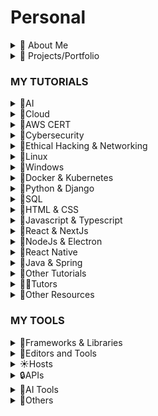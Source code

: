 # Personal

<details>
  <summary>🚀 About Me</summary>

- [ ] [https://ifeanyiomeata.com/](https://ifeanyiomeata.com/)

🔆Hi, I'm Ifeanyi, a dynamic and solutions-driven Cybersecurity Analyst and Enthusiast, and Cloud Engineer with a strong background in Software Engineering and Business Analysis. I’m passionate about securing cloud environments, protecting networks, applications and systems, and ensuring compliance with industry standards.

- [ ] 📌Cloud Software Engineering & Software Development
  - [ ] ⚡Designed scalable web applications using Python, Django, and REST APIs, ensuring high performance and security.
  - [ ] ⚡Built dynamic, user-centric interfaces with React, improving user experience across platforms.
  - [ ] ⚡Developed and maintained secure APIs with Django Rest Framework (DRF), Node.js, and Next.js.
- [ ] 📌Cybersecurity & SOC Experience
  - [ ] ⚡Conducted threat detection and incident response using Splunk and network monitoring tools.
  - [ ] ⚡Performed penetration testing with Nmap, Nessus, and Metasploit to assess system vulnerabilities.
  - [ ] ⚡Ensured compliance with NIST, MITRE ATT&CK, ISO 27001, and PCI-DSS frameworks.
  - [ ] ⚡Investigated digital evidence using forensic tools to identify security breaches.
  - [ ] ⚡Applied GRC principles to align security policies with organizational goals and maintain compliance.

</details>

<details>
  <summary>💼 Projects/Portfolio</summary>

- [ ] [SOFTWARE-PROJECTS](https://github.com/omeatai/SOFTWARE-PROJECTS)
- [ ] [AWS PROJECTS](https://github.com/omeatai/AWS-LABS-IFEANYI)
- [ ] [AZURE PROJECTS](https://github.com/omeatai/AZURE-LABS-IFEANYI)
- [ ] [SECURITY-LABS-IFEANYI](https://github.com/omeatai/SECURITY-LABS-IFEANYI)
- [ ] [LINUX-LABS-IFEANYI](https://github.com/omeatai/LINUX-LABS-IFEANYI)
- [ ] [PYTHON-DJANGO-FLASK-LABS-IFEANYI](https://github.com/omeatai/PYTHON-DJANGO-FLASK-LABS-IFEANYI/blob/main/README.md)
- [ ] [JS-REACT-NODE-LABS-IFEANYI](https://github.com/omeatai/JS-REACT-NODE-LABS-IFEANYI/blob/main/README.md)

</details>




### MY TUTORIALS

<details>
  <summary>📂AI</summary>

## AI

- [ ] [Next JS ChatGPT clone with Next.JS & OpenAI (NextJS 13 2023)](https://www.udemy.com/course/nextjs-chatgpt/)
- [ ] [Next JS & Open AI / GPT: Next-generation Next JS & AI apps](https://www.udemy.com/course/next-js-ai/)
- [ ] [Introduction to OpenAI API & ChatGPT API for Developers](https://www.udemy.com/course/introduction-to-openai-api-chatgpt-api-chatgpt-plugins/)
- [ ] [ChatGPT AI Voice Chatbot Build with React and FAST API Combo](https://www.udemy.com/course/chatgpt-ai-voice-chatbot-build-with-react-and-fast-api-combo/)
- [ ] [LangChain: Develop AI web-apps with JavaScript and LangChain](https://www.udemy.com/course/langchain-develop-ai-web-apps-with-javascript-and-langchain/)
- [ ] [LangChain- Develop LLM powered applications with LangChain](https://www.udemy.com/course/langchain/)
- [ ] [LangChain 101 for Beginners (OpenAI / ChatGPT / LLMOps)](https://www.udemy.com/course/langchain-python/)
- [ ] [LangChain Mastery: Build GenAI Apps with LangChain & Pinecone](https://www.udemy.com/course/master-langchain-pinecone-openai-build-llm-applications/)
- [ ] [Mastering OpenAI Python APIs: Unleash ChatGPT and GPT4](https://www.udemy.com/course/mastering-openai/)
- [ ] [Master OpenAI API and ChatGPT API with Python](https://www.udemy.com/course/openai-api-chatgpt-gpt4-with-python-bootcamp/)

</details>

<details>
  <summary>📂Cloud </summary>

## Cloud

- [ ] [Serverless using AWS Lambda for Python Developers](https://www.udemy.com/course/serverless-using-aws-lambda-for-python-developers)
- [ ] [AWS Serverless APIs & Apps - A Complete Introduction](https://www.udemy.com/course/aws-serverless-a-complete-introduction/)
- [ ] [The Complete Guide to Build Serverless Applications on AWS](https://www.udemy.com/course/building-rest-apis-with-serverless/)
- [ ] [AWS Lambda and the Serverless Framework - Hands On Learning!](https://www.udemy.com/course/aws-lambda-serverless/)
- [ ] [AWS Lambda, Python(Boto3) & Serverless- Beginner to Advanced](https://www.udemy.com/course/aws-lambda-and-python-full-course-beginner-to-advanced/)
- [ ] [DevOps Deployment Automation with Terraform, AWS and Docker](https://www.udemy.com/course/devops-deployment-automation-terraform-aws-docker/)
- [ ] [Learn to Deploy Containers on AWS in 2022](https://www.udemy.com/course/learn-to-deploy-containers-on-aws-in-2021/)
- [ ] [Docker & Kubernetes: The Practical Guide](https://www.udemy.com/course/docker-kubernetes-the-practical-guide/)
- [ ] [Build Scalable Applications using Docker and Kubernetes](https://www.udemy.com/course/build-scalable-applications-using-docker-and-kubernetes/)

</details>

<details>
  <summary>📂AWS CERT</summary>

## AWS CERT

- [ ] [AWS Certified Cloud Practitioner | Master AWS Fundamentals](https://www.udemy.com/course/aws-certified-cloud-practitioner-master-aws-fundamentals/)
- [ ] [Ultimate AWS Certified Cloud Practitioner CLF-C02 2025](https://www.udemy.com/course/aws-certified-cloud-practitioner-new/)
- [ ] [Amazon Web Services (AWS) Certified - 4 Certifications!](https://www.udemy.com/course/aws-certified-associate-architect-developer-sysops-admin/)
- [ ] [Ultimate AWS Certified Solutions Architect Associate 2025](https://www.udemy.com/course/aws-certified-solutions-architect-associate-saa-c03/?couponCode=24T1MT310325G1)
- [ ] [Ultimate AWS Certified Developer Associate 2025 DVA-C02](https://www.udemy.com/course/aws-certified-developer-associate-dva-c01/)
- [ ] [Ultimate AWS Certified SysOps Administrator Associate 2025](https://www.udemy.com/course/ultimate-aws-certified-sysops-administrator-associate/)
- [ ] [Ultimate AWS Certified Security Specialty SCS-C02](https://www.udemy.com/course/ultimate-aws-certified-security-specialty/)
- [ ] [Ultimate AWS Certified Solutions Architect Professional 2025](https://www.udemy.com/course/aws-solutions-architect-professional/)
- [ ] [AWS Certified DevOps Engineer Professional 2025 - DOP-C02](https://www.udemy.com/course/aws-certified-devops-engineer-professional-hands-on)

## AWS EXAMS
  - [ ] [EXAM TOPICS](https://www.examtopics.com/exams/amazon/)
  - [ ] [AMAZON AWS CERTIFIED CLOUD PRACTITIONER EXAM CLF-C01](https://www.examtopics.com/exams/amazon/aws-certified-cloud-practitioner/)
  - [ ] [AMAZON AWS CERTIFIED CLOUD PRACTITIONER EXAM CLF-C02](https://www.examtopics.com/exams/amazon/aws-certified-cloud-practitioner-clf-c02/)
  - [ ] [AMAZON AWS CERTIFIED SOLUTIONS ARCHITECT - ASSOCIATE SAA-C02 EXAM](https://www.examtopics.com/exams/amazon/aws-certified-solutions-architect-associate-saa-c02/)
  - [ ] [AMAZON AWS CERTIFIED SOLUTIONS ARCHITECT - ASSOCIATE SAA-C03 EXAM](https://www.examtopics.com/exams/amazon/aws-certified-solutions-architect-associate-saa-c03/)
  - [ ] [AMAZON AWS CERTIFIED SOLUTIONS ARCHITECT - ASSOCIATE SAA-C03B EXAM](https://www.freecram.net/question/Amazon.SAA-C03.v2023-11-20.q231/a-serverless-application-uses-amazon-api-gateway-aws-lambda-and-amazon-dynamodb-the-lambda-function)
  - [ ] [AMAZON AWS CERTIFIED DEVELOPER - ASSOCIATE DVA-C01 EXAM](https://www.examtopics.com/exams/amazon/aws-certified-developer-associate/)
  - [ ] [AMAZON AWS CERTIFIED DEVELOPER - ASSOCIATE DVA-C02 EXAM](https://www.examtopics.com/exams/amazon/aws-certified-developer-associate-dva-c02/)
  - [ ] [AMAZON AWS CERTIFIED SYSOPS ADMINISTRATOR - ASSOCIATE EXAM (SOA-C01)](https://www.examtopics.com/exams/amazon/aws-sysops/)
  - [ ] [AMAZON AWS CERTIFIED SYSOPS ADMINISTRATOR - ASSOCIATE EXAM (SOA-C02)](https://www.examtopics.com/exams/amazon/aws-certified-sysops-administrator-associate/)
  - [ ] [AMAZON AWS CERTIFIED SECURITY - SPECIALTY SAS-C01](https://www.examtopics.com/exams/amazon/aws-certified-security-specialty-sas-c01/)
  - [ ] [AMAZON AWS CERTIFIED SECURITY - SPECIALTY SCS-C02](https://www.examtopics.com/exams/amazon/aws-certified-security-specialty-scs-c02/)
  - [ ] [AMAZON AWS CERTIFIED SOLUTIONS ARCHITECT - PROFESSIONAL SAP-C01 EXAM](https://www.examtopics.com/exams/amazon/aws-certified-solutions-architect-professional/)
  - [ ] [AMAZON AWS CERTIFIED SOLUTIONS ARCHITECT - PROFESSIONAL SAP-C02 EXAM](https://www.examtopics.com/exams/amazon/aws-certified-solutions-architect-professional-sap-c02/)

</details>

<details>
  <summary>📂Cybersecurity</summary>

# Cybersecurity Tutorials

## TryHackMe

- [ ] [Pre Security](https://tryhackme.com/path/outline/presecurity)
- [ ] [Cyber Security 101](https://tryhackme.com/path/outline/cybersecurity101)
- [ ] [SOC Level 1](https://tryhackme.com/path/outline/soclevel1)
- [ ] [SOC Level 2](https://tryhackme.com/path/outline/soclevel2)
- [ ] [Jr Penetration Tester](https://tryhackme.com/path/outline/jrpenetrationtester)
- [ ] [Web Fundamentals](https://tryhackme.com/path/outline/web)
- [ ] [Web Application Pentesting](https://tryhackme.com/path/outline/webapppentesting)
- [ ] [Red Teaming](https://tryhackme.com/path/outline/redteaming)
- [ ] [Security Engineer](https://tryhackme.com/path/outline/security-engineer-training)
- [ ] [DevSecOps](https://tryhackme.com/path/outline/devsecops)
- [ ] [Offensive Pentesting](https://tryhackme.com/path/outline/pentesting)

## LetsEncrypt

- [ ] [Cybersecurity for Students](https://app.letsdefend.io/path/cybersecurity-for-students)
- [ ] [Career Switch to Cybersecurity](https://app.letsdefend.io/path/career-switch-to-cybersecurity)
- [ ] [CompTIA CySA+ Preparation Path](https://app.letsdefend.io/path/comptia-cysa-preparation-path)
- [ ] [Google Cybersecurity Certificate Preparation Path](https://app.letsdefend.io/path/google-cybersecurity-certificate-preparation)
- [ ] [SOC Analyst Learning Path](https://app.letsdefend.io/path/soc-analyst-learning-path)
- [ ] [SIEM Engineer Career Path](https://app.letsdefend.io/path/siem-engineer-career-path)
- [ ] [Incident Responder Path](https://app.letsdefend.io/path/incident-responder-path)
- [ ] [DFIR Learning Path](https://app.letsdefend.io/path/dfir-learning-path)
- [ ] [Detection Engineering Path](https://app.letsdefend.io/path/detection-engineering-path)
- [ ] [Malware Analysis Skill Path](https://app.letsdefend.io/path/malware-analysis-skill-path)
- [ ] [Information Security Specialist Career Path](http://app.letsdefend.io/path/information-security-specialist-career-path)
- [ ] [AWS Security Learning Path](https://app.letsdefend.io/path/aws-security-learning-path)
- [ ] [Programming for Cybersecurity](https://app.letsdefend.io/path/programming-for-cybersecurity)

## LHL

- [ ] [Career Compass program in the Alumni cohort](https://web.compass.lighthouselabs.ca/p/cc/journeys/67)
- [ ] [Introduction](https://web.compass.lighthouselabs.ca/p/cyber/days/w01d1)
- [ ] [Linux Overview](https://web.compass.lighthouselabs.ca/p/cyber/days/w01d2)
- [ ] [Network Overview](https://web.compass.lighthouselabs.ca/p/cyber/days/w01d3)
- [ ] [Network Administration](https://web.compass.lighthouselabs.ca/p/cyber/days/w01d4)
- [ ] [Logs](https://web.compass.lighthouselabs.ca/p/cyber/days/w01d5)
- [ ] [Tools Commands and Troubleshooting with Wireshark](https://web.compass.lighthouselabs.ca/p/cyber/days/w02d1)
- [ ] [Risk & Vulnerability Assessment](https://web.compass.lighthouselabs.ca/p/cyber/days/w02d2)
- [ ] [Threat Landscape](https://web.compass.lighthouselabs.ca/p/cyber/days/w02d3)
- [ ] [Attack Patterns Logs](https://web.compass.lighthouselabs.ca/p/cyber/days/w02d4)
- [ ] [Attack Patterns Network](https://web.compass.lighthouselabs.ca/p/cyber/days/w02d5)
- [ ] [Develop a Monitoring Solution](https://web.compass.lighthouselabs.ca/p/cyber/days/w03d1)
- [ ] [Python Programming I](https://web.compass.lighthouselabs.ca/p/cyber/days/w03d2)
- [ ] [Python Programming II](https://web.compass.lighthouselabs.ca/p/cyber/days/w03d3)
- [ ] [RegEx and Bash](https://web.compass.lighthouselabs.ca/p/cyber/days/w03d4)
- [ ] [Custom Scripting](https://web.compass.lighthouselabs.ca/p/cyber/days/w03d5)
- [ ] [Using Code as Your Superpower](https://web.compass.lighthouselabs.ca/p/cyber/days/w04d1)
- [ ] [The Blue Team](https://web.compass.lighthouselabs.ca/p/cyber/days/w04d2)
- [ ] [Security Operations](https://web.compass.lighthouselabs.ca/p/cyber/days/w04d3)
- [ ] [Security Posture](https://web.compass.lighthouselabs.ca/p/cyber/days/w04d4)
- [ ] [GRC Management Landscape](https://web.compass.lighthouselabs.ca/p/cyber/days/w04d5)
- [ ] [Control Implementation, Remediation & Compliance](https://web.compass.lighthouselabs.ca/p/cyber/days/w05d1)
- [ ] [Risk & Compliance](https://web.compass.lighthouselabs.ca/p/cyber/days/w05d2)
- [ ] [The Nature of Vulnerabilities](https://web.compass.lighthouselabs.ca/p/cyber/days/w05d3)
- [ ] [Vulnerability Assessments and Results](https://web.compass.lighthouselabs.ca/p/cyber/days/w05d4)
- [ ] [Results and Remediations](https://web.compass.lighthouselabs.ca/p/cyber/days/w05d5)
- [ ] [Staffing the IR Team](https://web.compass.lighthouselabs.ca/p/cyber/days/w06d1)
- [ ] [Incidence Escalation](https://web.compass.lighthouselabs.ca/p/cyber/days/w06d2)
- [ ] [IR, Playbooks and Policy](https://web.compass.lighthouselabs.ca/p/cyber/days/w06d3)
- [ ] [Escalation Research Discussion](https://web.compass.lighthouselabs.ca/p/cyber/days/w06d4)
- [ ] [Encryption Tools](https://web.compass.lighthouselabs.ca/p/cyber/days/w06d5)
- [ ] [Cryptographic Methods](https://web.compass.lighthouselabs.ca/p/cyber/days/w07d1)
- [ ] [Cryptography Recap](https://web.compass.lighthouselabs.ca/p/cyber/days/w07d2)
- [ ] [Standard Protocols - SSH Server](https://web.compass.lighthouselabs.ca/p/cyber/days/w07d3)
- [ ] [Cyber Threat Intelligence](https://web.compass.lighthouselabs.ca/p/cyber/days/w07d4)
- [ ] [Threat Intelligence & Actionable Intelligence](https://web.compass.lighthouselabs.ca/p/cyber/days/w07d5)
- [ ] [Cyber Kill Chain, Diamond Model & Threat Actors](https://web.compass.lighthouselabs.ca/p/cyber/days/w08d1)
- [ ] [Reactive vs Proactive Threat Detection](https://web.compass.lighthouselabs.ca/p/cyber/days/w08d2)
- [ ] [SIEM Architecture & Implementation](https://web.compass.lighthouselabs.ca/p/cyber/days/w08d3)
- [ ] [Threat Defense Investigation & Research Report](https://web.compass.lighthouselabs.ca/p/cyber/days/w08d4)
- [ ] [Forensic Roles, Logs and Captures](https://web.compass.lighthouselabs.ca/p/cyber/days/w08d5)
- [ ] [Forensic Selection Criteria](https://web.compass.lighthouselabs.ca/p/cyber/days/w09d1)
- [ ] [Forensic Optimization and Investigation](https://web.compass.lighthouselabs.ca/p/cyber/days/w09d2)
- [ ] [File Recovery with FTK Imager](https://web.compass.lighthouselabs.ca/p/cyber/days/w09d3)
- [ ] [Windows Registry Forensics](https://web.compass.lighthouselabs.ca/p/cyber/days/w09d4)
- [ ] [Role of Forensics in Malware Analysis](https://web.compass.lighthouselabs.ca/p/cyber/days/w09d5)
- [ ] [Security Mindset and Frameworks](https://web.compass.lighthouselabs.ca/p/cyber/days/w10d1)
- [ ] [Implement Effective Access Management & Data Security](https://web.compass.lighthouselabs.ca/p/cyber/days/w10d2)
- [ ] [Secure Application Development Practices](https://web.compass.lighthouselabs.ca/p/cyber/days/w10d3)
- [ ] [Incident Management & Fostering Security-aware Culture](https://web.compass.lighthouselabs.ca/p/cyber/days/w10d4)
- [ ] [Security Architecture Recommendations](https://web.compass.lighthouselabs.ca/p/cyber/days/w10d5)

</details>

<details>
  <summary>📂Ethical Hacking & Networking</summary>

## ETHICAL HACKING

- [ ] [Whizlabs Training](https://www.whizlabs.com/)
- [ ] [Cisco Netacad Introduction to Cybersecurity](https://www.netacad.com/launch?id=dc0847b7-d6fc-4597-bc31-38ddd6b07a2f&tab=curriculum&view=85ac3a97-7f9d-547f-8ca6-a7161c819b4b)
- [ ] [Complete Ethical Hacking Bootcamp](https://www.udemy.com/course/complete-ethical-hacking-bootcamp-zero-to-mastery/?couponCode=24T2MT111524)
- [ ] [Kali Linux Fundamentals For Ethical Hackers - Full Course!](https://www.udemy.com/course/kali-linux-essentials-for-ethical-hackers-beginners-guide/?couponCode=24T2MT111524)
- [ ] [Complete Cyber Security Course: Class in Network Security](https://www.udemy.com/course/network-security-course/?couponCode=24T2MT111524)
- [ ] [Getting Certified as an Ethical Hacker](https://www.udemy.com/course/becoming-a-certified-ethical-hacker/?couponCode=24T2MT111524)
- [ ] [The Complete Ethical Hacking Course 2.0: Python & Kali Linux](https://www.udemy.com/course/penetration-testing-ethical-hacking-course-python-kali-linux/?couponCode=24T2MT111524)
- [ ] [Complete Ethical Hackers Beginner - Advanced Training Course](https://www.udemy.com/course/penetration-testing/?couponCode=24T2MT111524)
- [ ] [The Complete Ethical Hacking Bootcamp: Beginner To Advanced!](https://www.udemy.com/course/the-complete-ethical-hacking-bootcamp/?couponCode=24T2MT111524)
- [ ] [Learn Network Hacking From Scratch (WiFi & Wired)](https://www.udemy.com/course/wifi-hacking-penetration-testing-from-scratch/?couponCode=24T2MT111524)
- [ ] [Wireshark: Packet Analysis and Ethical Hacking: Core Skills](https://www.udemy.com/course/wireshark-packet-analysis-and-ethical-hacking-core-skills/?couponCode=24T2MT111524)
- [ ] [Learning Ethical Hacking From Scratch Training Course](https://www.udemy.com/course/learn-ethical-hacking-from-scratch/?couponCode=24T2MT111524)
- [ ] [Getting Certified as an Ethical Hacker](https://www.udemy.com/course/becoming-a-certified-ethical-hacker/?couponCode=24T2MT111524)
- [ ] [Free Kali Linux Tutorial - Start Kali Linux, Ethical Hacking and Penetration Testing!](https://www.udemy.com/course/ethical-hacker/)
- [ ] [Start Career in CyberSecurity - The Ultimate Guide](https://www.udemy.com/course/cybersecuritystartcareer2022-thecompletecourse/?couponCode=24T2MT111524)
- [ ] [CyberSecurity Bootcamp: The Ultimate Beginner's Course](https://www.udemy.com/course/personal-digital-security-everyone-must-have-cybersecurity/?couponCode=24T2MT111524)
- [ ] [Complete Cyber Security Practice Tests & Interview Questions](https://www.udemy.com/course/complete-cyber-security-practice-tests-interview-questions/?couponCode=24T2MT111524)
- [ ] [Free Splunk Tutorial - Splunk Basics Course](https://www.udemy.com/course/splunk-basics-course/)
- [ ] [Free Splunk Tutorial - *NEW* A No-Nonsense Splunk Course | Getting Started Guide](https://www.udemy.com/course/no-nonsense-course-on-using-splunk/)
- [ ] [Google Cybersecurity](https://www.coursera.org/professional-certificates/google-cybersecurity#courses)

## NETWORKING

- [ ] [IP Addressing and Subnetting](https://www.whizlabs.com/ip-addressing-and-subnetting/)
- [ ] [GNS3 Build 3 Network Applications with Python](https://gns3.teachable.com/courses/)
- [ ] [Build 3 Network Applications with Python and Machine Learning](https://gns3.teachable.com/courses/enrolled/2601147)
- [ ] [GNS3 Fundamentals (Official Course) Part 1](https://www.udemy.com/course/gns3-fundamentals-official-course-part-1/?couponCode=24T2MT111524)
- [ ] [Cisco CCNA Packet Tracer Ultimate labs: CCNA 200-301 labs](https://www.udemy.com/course/cisco-ccna-packet-tracer-ultimate-labs-ccna-exam-prep-labs/?couponCode=24T2MT111524)
- [ ] [CCNA 2019 200-125 Video Bootcamp With Chris Bryant](https://www.udemy.com/course/ccna-on-demand-video-boot-camp/?couponCode=24T2MT111524)
- [ ] [CCNP All-in-1 Video Boot Camp With Chris Bryant](https://www.udemy.com/course/ccnpallinone/?couponCode=24T2MT111524)
- [ ] [The Complete Cisco CCNA & CCNP Networking Labs Course 2025](https://www.udemy.com/course/ccnp-routing-protocols-labs/?couponCode=24T2MT111524)
- [ ] [Learning Python 3 Network Programming for Network Engineers](https://www.udemy.com/course/python-network-programming-for-network-engineers-python-3/?couponCode=24T2MT111524)
- [ ] [Free DevOps Tutorial - Net DevOps: Cisco Python, Automation, NETCONF, SDN, Docker](https://www.udemy.com/course/net-devops-cisco-python-automation-netconf-sdn-docker/)
- [ ] [Free Python Network Programming Tutorial - Network Automation - Python3 and Ansible](https://www.udemy.com/course/network-automation-python3-and-ansible-feb-2020-batch/)

</details>

<details>
  <summary>📂Linux</summary>

## Linux

- [ ] [Linux in Cloud](https://1drv.ms/f/c/5C5CBDC51C14B6A6/AlAHFLO3RpNDs1zS2H7AwAU?e=UXeChK)
- [ ] [linuxjourney.com](https://linuxjourney.com/)
- [ ] [Vi and Vim editor - Fundamentals](https://www.whizlabs.com/learn-vi-and-vim-editor/)
- [ ] [Linux for Beginners](https://www.udemy.com/course/linuxforbeginners/)
- [ ] [Linux for Absolute Beginners!](https://www.udemy.com/course/linux-system-admin/)
- [ ] [Linux Command Line Basics](https://www.udemy.com/course/linux-command-line-volume1/)
- [ ] [The Complete Linux Guide - From Beginner to Advanced (2025)](https://www.udemy.com/course/linux-crash-course/)
- [ ] [Linux Mastery: Master the Linux Command Line in 11.5 Hours](https://www.udemy.com/course/linux-mastery/)
- [ ] [Complete Linux Training Course to Get Your Dream IT Job 2025](https://www.udemy.com/course/complete-linux-training-course-to-get-your-dream-it-job/)
- [ ] [How to Install Ubuntu Linux on a Virtual Machine](https://www.udemy.com/course/quick-guide-on-installing-ubuntu-linux-beginner-to-advanced/)
- [ ] [Linux for Network Engineers: Practical Linux with GNS3](https://www.udemy.com/course/linux-for-network-engineers-practical-linux-with-gns3/)
- [ ] [Ace Linux Interviews: All Levels Mastered](https://www.udemy.com/course/top-linux-interview-questions-answers-beginner-advanced/)
- [ ] [Complete Linux Training Course to Get Your Dream IT Job 2025](https://www.udemy.com/course/complete-linux-training-course-to-get-your-dream-it-job/)
- [ ] [Linux Command Line - Entire Tutorial Series](https://www.youtube.com/watch?v=avg65oY7sj4)
- [ ] [Linux File System/Structure Explained!](https://www.youtube.com/watch?v=HbgzrKJvDRw)
- [ ] [Top 10 Linux Job Interview Questions](https://www.youtube.com/watch?v=l0QGLMwR-lY)
- [ ] [60 Linux Commands you NEED to know (in 10 minutes)](https://www.youtube.com/watch?v=gd7BXuUQ91w)
- [ ] [The 50 Most Popular Linux & Terminal Commands - Full Course for Beginners](https://www.youtube.com/watch?v=ZtqBQ68cfJc&t=1s)
- [ ] [Linux File Permissions in 5 Minutes | MUST Know!](https://www.youtube.com/watch?v=LnKoncbQBsM)
- [ ] [The Linux File System in 4 Minutes | A MUST Learn](https://www.youtube.com/watch?v=995-SYn6960)
- [ ] [The Linux Filesystem Explained | How Each Directory is Used](https://www.youtube.com/watch?v=P0QZnAnsQ4c)
- [ ] [Kali Linux for Ethical Hackers and Pentesters-WL](https://www.whizlabs.com/kali-linux-for-ethical-hackers-and-pentesters/)
- [ ] [Ubuntu Server Administration for Beginners-WL](https://www.whizlabs.com/ubuntu-server-administration-for-beginners/)
- [ ] [Bash Scripting Fundamentals-WL](https://www.whizlabs.com/bash-scripting-fundamentals/)
- [ ] [Securing Linux Servers-WL](https://www.whizlabs.com/securing-linux-servers/)
- [ ] [NGINX and the LEMP Stack-WL](https://www.whizlabs.com/nginx-and-the-lemp-stack/)
- [ ] [Full Linux+ (XK0-005 - 2024) Course Pt. 1 | Linux+ Training](https://www.youtube.com/watch?v=UOjUIm6qoFs)
- [ ] [Full Linux+ (XK0-005 - 2024) Course Pt.2 | Linux+ Training](https://www.youtube.com/watch?v=0aY05ip36-A)

</details>


<details>
  <summary>📂Windows </summary>

## Windows

- [ ] [Microsoft Windows Server 2016 Training for Beginners](https://www.udemy.com/course/windows-server-2016/)
- [ ] [Windows Server 2019 Administration-WL](https://www.whizlabs.com/windows-server-administration/)

</details>

<details>
  <summary>📂Docker & Kubernetes</summary>

## SQL

- [ ] [Docker & Kubernetes: The Practical Guide (2025 Edition)](https://www.udemy.com/course/docker-kubernetes-the-practical-guide/)

</details>


<details>
  <summary>📂Python & Django </summary>

# Python Tutorials

## Python Basics

- [ ] [Python in Cloud](https://1drv.ms/f/c/5C5CBDC51C14B6A6/Av2umMy67y9EhNH5gA3dQAk?e=FKmEZk)
- [ ] [Python Full Course for free](https://www.youtube.com/watch?v=ix9cRaBkVe0)
- [ ] [Python for Everyone: From Zero to Hero 6 Hours Complete Course](https://www.youtube.com/watch?v=JZDQKj9BOoc)
- [ ] [Python Full Course for free 🐍 (2021](https://www.youtube.com/watch?v=XKHEtdqhLK8)
- [ ] [Python Full Course for free 🐍 (2024)](https://www.youtube.com/watch?v=ix9cRaBkVe0&t=1s)
- [ ] [Python tutorial for beginners 🐍 (2024) Playlist](https://www.youtube.com/playlist?list=PLZPZq0r_RZOOkUQbat8LyQii36cJf2SWT)
- [ ] [Python Tutorial for Beginners - Learn Python in 5 Hours](https://www.youtube.com/watch?v=t8pPdKYpowI)
- [ ] [Python for Beginners - Whizlabs](https://www.whizlabs.com/python-fundamentals/)
- [ ] [Python for beginners](https://www.udemy.com/course/python-core-and-advanced/)
- [ ] [Python For Beginners: Scripting Programming With Python 3](https://www.udemy.com/course/python-scripting/)
- [ ] [Learn To Code From Scratch With Python 3](https://www.udemy.com/course/learn-to-code-from-scratch-with-python-3/)
- [ ] [The Complete Python Developer - zero-to-mastery](https://www.udemy.com/course/complete-python-developer-zero-to-mastery/)
- [ ] [100 Days of Code: The Complete Python Pro Bootcamp](https://www.udemy.com/course/100-days-of-code/)
- [ ] [Automate the Boring Stuff with Python Programming](https://www.udemy.com/course/automate/)
- [ ] [Python & Cryptocurrency API: Build 5 Real World Applications](https://www.udemy.com/course/coinmarketcap)
- [ ] [Python for Everybody - Full University Python Course](https://www.youtube.com/watch?v=8DvywoWv6fI)
- [ ] [Mastering OpenAI Python & JavaScript APIs](https://www.youtube.com/watch?v=Us-kPtnaFU8)

## Python Testing & Design

- [ ] [The Ultimate Python Unit Testing Course](https://www.udemy.com/course/python-unit-testing/)
- [ ] [Design Patterns in Python](https://www.udemy.com/course/design-patterns-python/)

## Python Data Structures and Algorithms

- [ ] [70 Leetcode problems in 5+ hours (every data structure)](https://www.youtube.com/watch?v=lvO88XxNAzs)
- [ ] [Learn Data Structures and Algorithms for free](https://www.youtube.com/watch?v=CBYHwZcbD-s)
- [ ] [Data Structures and Algorithms 📈 Playlist](https://www.youtube.com/playlist?list=PLZPZq0r_RZON1eaqfafTnEexRzuHbfZX8)
- [ ] [Complete Python With DSA Bootcamp + LEETCODE Exercises](https://www.udemy.com/course/complete-python-dsa-bootcamp)
- [ ] [Master the Coding Interview: Data Structures + Algorithms](https://www.udemy.com/course/master-the-coding-interview-data-structures-algorithms/)
- [ ] [Data Structures and Algorithms Python: The Complete Bootcamp](https://www.udemy.com/course/data-structures-and-algorithms-masterclass/)
- [ ] [ALL IN ONE: Data Structures & Algorithms In JavaScript Complete Course 2024 By HuXn](https://www.youtube.com/watch?v=wBtPGnVnA9g)

## Django

- [ ] [Python Django - The Practical Guide](https://www.udemy.com/course/python-django-the-practical-guide/)
- [ ] [React and Django: A Practical Guide with Docker](https://www.udemy.com/course/react-django-admin/)
- [ ] [React, Next.js and Django: A Rapid Guide - Advanced](https://www.udemy.com/course/react-django-advanced/)
- [ ] [The Ultimate Authentication Course with Django and React](https://www.udemy.com/course/react-django-authentication)
- [ ] [Django Core: Build & Deploy Web Project With Python & Django](https://www.udemy.com/course/complete-django-masterclass/)
- [ ] [Build a Backend REST API with Python & Django - Advanced](https://www.udemy.com/course/django-python-advanced/)
- [ ] [Django & Django REST Framework with React Frontend](https://www.udemy.com/course/django-django-rest-framework-build-rest-api-in-python/)
- [ ] [Build REST APIs with Django REST Framework and Python](https://www.udemy.com/course/django-rest-framework/)
- [ ] [DJANGO REST FRAMEWORK - Build efficient backend with Django](https://www.udemy.com/course/django-rest-framework-api/)
- [ ] [Django Rest Framework](https://www.udemy.com/course/djangorestframework/)
- [ ] [Django for Python Developers](https://www.udemy.com/course/django-for-python-developers)
- [ ] [Docker for Python Django Developers](https://www.udemy.com/course/docker-for-python-django-developers/)
- [ ] [AI with GitHub Copilot for Python & Django REST Developers](https://www.udemy.com/course/mastering-github-copilot-for-python-django-rest-developers/)

</details>

<details>
  <summary>📂SQL</summary>

## SQL

- [ ] [MySQL: From Beginner to Monster Level (4-Hour Complete Course)](https://www.youtube.com/watch?v=h4R-nJbM_ac)

</details>

<details>
  <summary>📂HTML & CSS</summary>

# HTML & CSS Tutorials

- [ ] [Web Development Crash Courses 2023-Playlist-CE](https://www.youtube.com/playlist?list=PLC3y8-rFHvwhuX4qGvFx-wPy_MEi6Jdp7)
- [ ] [Master HTML and CSS in 6 Hours | HTML and CSS full Course 2024](https://www.youtube.com/watch?v=PIhmTGiKKkg)
- [ ] [The Complete Full-Stack Web Development Bootcamp](https://www.udemy.com/course/the-complete-web-development-bootcamp/)
- [ ] [The Web Developer Bootcamp 2025](https://www.udemy.com/course/the-web-developer-bootcamp/)
- [ ] [50 Projects In 50 Days - HTML, CSS & JavaScript](https://www.udemy.com/course/50-projects-50-days/)
- [ ] [10 Mega Responsive Websites with HTML, CSS, and JavaScript](https://www.udemy.com/course/10-mega-responsive-websites-with-html-css-and-javascript/)
- [ ] [Build a Quiz App with HTML, CSS, and JavaScript](https://www.udemy.com/course/build-a-quiz-app-with-html-css-and-javascript/)

## Sanityio & Strapi

- [ ] [Sanity Crash Course: Learn The Basics in 20 Minutes!](https://www.youtube.com/watch?v=bDVAQZVeebw)
- [ ] [Sanity.io Crash Course | Headless CMS](https://www.youtube.com/watch?v=32RP-sG1njE)
- [ ] [Strapi v4 Crash Course 2023 - Getting Started with Strapi](https://www.youtube.com/watch?v=RceLeh9D85o)
- [ ] [Strapi (Headless CMS) Crash Course](https://www.youtube.com/watch?v=KttoG7wDJP0)
- [ ] [Personal Website Tutorial with Next.js 13, Sanity.io, TailwindCSS, and TypeScript](https://www.youtube.com/watch?v=OcTPaUfay5I)

## Figma

- [ ] [UDEMY-COMPLETE WEB & MOBILE DESIGNER IN 2023](https://www.udemy.com/course/complete-web-designer-mobile-designer-zero-to-mastery/)
- [ ] [DREAMAXHQ](https://app.dreamaxhq.com/courses/)
- [ ] [FIGMA TUTORIAL FOR UI DESIGN - COURSE FOR BEGINNERS](https://www.youtube.com/watch?v=jwCmIBJ8Jtc&t=145s&ab_channel=freeCodeCamp.org)
- [ ] [UI / UX DESIGN TUTORIAL – WIREFRAME, MOCKUP & DESIGN IN FIGMA](https://www.youtube.com/watch?v=c9Wg6Cb_YlU&ab_channel=freeCodeCamp.org)
- [ ] [FULL FIGMA COURSE: DESIGN A JOB WEBSITE START TO FINISH](https://www.youtube.com/watch?v=_9-znx3dwjQ&t=8653s&ab_channel=JesseShowalter)
- [ ] [STAY AHEAD IN 2024 WITH THIS REEDED GLASS EFFECT | SIGNUP SCREEN DESIGN](https://www.youtube.com/watch?v=P4r2AO2pyyY&ab_channel=DesignSense)
- [ ] [MESSAGES RECOVERY APP DESIGN | UX/UI (LO-FI & HI-FI & PROTOTYPING)](https://www.youtube.com/watch?v=HE2MYMvBHKo&ab_channel=DesignSense)
- [ ] [DESIGN A WEBSITE IN UNDER 1 HOUR WITH FIGMA](https://www.youtube.com/watch?v=FK4YusHIIj0&ab_channel=developedbyed)
- [ ] [FIGMA TUTORIAL FOR UI DESIGN](https://www.youtube.com/watch?v=YmdtXc_bzDw&ab_channel=DevAndDesign)
- [ ] [FREE FIGMA UX DESIGN UI ESSENTIALS COURSE](https://www.youtube.com/watch?v=kbZejnPXyLM&t=21s&ab_channel=BringYourOwnLaptop)
- [ ] [FIGMA MASTERCLASS FOR BEGINNERS (2023 UPDATED)](https://www.youtube.com/watch?v=II-6dDzc-80&ab_channel=JesseShowalter)
- [ ] [FIGMA MASTERCLASS COURSE 2023 | FIGMA TUTORIAL FOR BEGINNERS](https://www.youtube.com/watch?v=XiqitRY3swo&ab_channel=Mizko)
- [ ] [FIGMA TUTORIAL FOR BEGINNERS: COMPLETE WEBSITE FROM START TO FINISH](https://www.youtube.com/watch?v=HZuk6Wkx_Eg&ab_channel=FluxAcademy)
- [ ] [INTRODUCING FIGMA: A BEGINNERS TUTORIAL (2023 UI UX DESIGN)](https://youtu.be/JGLfyTDgfDc?si=i80GFsAzlOGKn99N)
- [ ] [DESIGN A SIGNUP PAGE IN FIGMA | UI/WEB DESIGN TUTORIAL](https://www.youtube.com/watch?v=8ly4Z3e3cPw&ab_channel=JesseShowalter)
- [ ] [-DAILY UI DESIGN CHALLENGE | DAY - 01 | SIGN UP PAGE](https://www.youtube.com/watch?v=xyr3Vj83lJI&ab_channel=DesignSense)
- [ ] [FIGMA TUTORIAL FOR BEGINNERS 2023 | WEB DESIGN OF LANDING PAGE](https://www.youtube.com/watch?v=sUM0IUURMqM&ab_channel=SteveEditor)
- [ ] [DESIGN A LANDING PAGE IN FIGMA](https://www.youtube.com/watch?v=lF7LlSEz3-o&ab_channel=codewithlari)
- [ ] [FLAT UI DESIGN IN FIGMA: SOCIAL MEDIA APP - FULL COURSE](https://www.youtube.com/watch?v=qiW2qKVGT6k&ab_channel=DesignCode)
- [ ] [WEATHER APP UI DESIGN IN FIGMA - FULL COURSE](https://www.youtube.com/watch?v=48YwaTiYau0&ab_channel=DesignCode)
- [ ] [FIGMA TUTORIAL FOR UI DESIGN - COURSE FOR BEGINNERS](https://youtu.be/jwCmIBJ8Jtc?si=DHcaKIWI9cLOasIo)
- [ ] [FIGMA TUTORIAL: A CRASH COURSE FOR BEGINNERS](https://youtu.be/IOVFRMuPeVQ?si=v0FYx12R5pACZv93)
- [ ] [FREE FIGMA UX DESIGN UI ESSENTIALS COURSE](https://youtu.be/kbZejnPXyLM?si=R1A1omPWQnNxYAv3)
- [ ] [FIGMA UI UX DESIGN TUTORIAL - DESIGN A FINTECH APP FROM SCRATCH](https://www.youtube.com/watch?v=PHsVJhco6dY&ab_channel=DevAndDesign)
- [ ] [HOW TO CREATE ANIMATION IN FIGMA - FIGMOTION TUTORIAL](https://www.youtube.com/watch?v=eDBsaSmkREQ&ab_channel=DevAndDesign)
- [ ] [MATERIAL DESIGN FOR UI UX DESIGNERS - UI UX DESIGN TUTORIAL](https://www.youtube.com/watch?v=Abj65tkSblQ&ab_channel=DevAndDesign)
- [ ] [FULL FIGMA COURSE: DESIGN A JOB WEBSITE START TO FINISH](https://www.youtube.com/watch?v=_9-znx3dwjQ&ab_channel=JesseShowalter)
- [ ] [FIGMA ADVANCED TUTORIAL: A 2-HOUR MASTERCLASS](https://www.youtube.com/watch?v=31wzhvz0vsw&ab_channel=BringYourOwnLaptop)
- [ ] [RELUME AI WEBSITE BUILDER | $3,000 AN HOUR](https://www.youtube.com/watch?v=3fcjxaYE5aw&ab_channel=JesseShowalter)
- [ ] [DESIGN A WEBSITE IN FIGMA : PLAYLIST](https://www.youtube.com/playlist?list=PLCUPtxXqnWn0AMIjZmNdkrzWVjLHOW2NT)
- [ ] [INTRODUCING FIGMA: A BEGINNERS TUTORIAL (2023 UI UX DESIGN)](https://www.youtube.com/watch?v=JGLfyTDgfDc&ab_channel=Rino-LivingWithPixels)
- [ ] [FIGMA MOBILE APP DESIGN TUTORIAL](https://www.youtube.com/watch?v=PeGfX7W1mJk&ab_channel=BuildingAmazingThings)
- [ ] [FIGMA UI DESIGN TUTORIAL: GET STARTED IN JUST 24 MINUTES!](https://www.youtube.com/watch?v=FTFaQWZBqQ8&ab_channel=AJ%26Smart)
- [ ] [NIKE MODERN SHOE POSTER DESIGN](https://www.youtube.com/watch?v=PuGXs-7INLo&ab_channel=duiverse)
- [ ] [WEB DESIGN FOR BEGINNERS | FREE COURSE](https://www.youtube.com/watch?v=B-ytMSuwbf8&ab_channel=EnvatoTuts%2B)
- [ ] [CREATE A UI INTO A 3D PERSPECTIVE IN FIGMA](https://www.youtube.com/watch?v=JJi5KwdxmiI&ab_channel=DesignCode)
- [ ] [FIGMA VARIABLES & ADVANCED PROTOTYPING - CRASH COURSE](https://www.youtube.com/watch?v=Tx45NcbU6aA&ab_channel=DesignCourse)
- [ ] [THE EXACT PROCESS OF HOW I REDESIGNED MY OLD LANDING PAGE UI DESIGN](https://www.youtube.com/watch?v=qItVX3c3C6U&ab_channel=duiverse)
- [ ] [FIGMA UI DESIGN TUTORIAL - HOW TO REDESIGN ANY WEBSITE (A BEGINNER'S GUIDE)](https://www.youtube.com/watch?v=fcWahZqGU44&ab_channel=AJ%26Smart)
- [ ] [THE 60-30-10 COLOR RULE](https://www.youtube.com/watch?v=UWwNIMHFdW4&ab_channel=JesseShowalter)

</details>

<details>
  <summary>📂Javascript & Typescript</summary>

## Javascript

- [ ] [JavaScript Full Course for free 🌐 (2024)](https://www.youtube.com/watch?v=lfmg-EJ8gm4)
- [ ] [JavaScript tutorial for beginners 🌐 Playlist](https://www.youtube.com/playlist?list=PLZPZq0r_RZOO1zkgO4bIdfuLpizCeHYKv)
- [ ] [JavaScript Crash Course - Tutorial for Complete Beginners-CE](https://www.youtube.com/watch?v=XIOLqoPHCJ4)
- [ ] [Advanced JavaScript Crash Course-CE](https://www.youtube.com/watch?v=R9I85RhI7Cg)
- [ ] [ES6 and Typescript Tutorial-Playlist-CE](https://www.youtube.com/playlist?list=PLC3y8-rFHvwhI0V5mE9Vu6Nm-nap8EcjV)
- [ ] [Asynchronous JavaScript Crash Course-CE](https://www.youtube.com/watch?v=exBgWAIeIeg)
- [ ] [JavaScript Promises for Complete Beginners-CE](https://www.youtube.com/watch?v=YiYtwbnPfkY)
- [ ] [JavaScript Algorithms and Data Structures-Playlist-CE](https://www.youtube.com/playlist?list=PLC3y8-rFHvwjPxNAKvZpdnsr41E0fCMMP)
- [ ] [JavaScript Fundamentals](https://www.udemy.com/course/javascriptfundamentals/)
- [ ] [Advanced Javascript](https://www.udemy.com/course/advanced-javascript-concepts/)
- [ ] [JavaScript Tutorial Full Course - Beginner to Pro-SuperSimpleDev](https://www.youtube.com/watch?v=EerdGm-ehJQ)
- [ ] [JavaScript Tutorial for Beginners - Full Course in 12 Hours (2022) - Clever Programmer](https://www.youtube.com/watch?v=lI1ae4REbFM)
- [ ] [Top 50 JavaScript Interview Questions and Answers](https://www.youtube.com/watch?v=Mv3m7YaZ4lA)
- [ ] [Build 25 JavaScript Projects in 9 Hours | JS Full Course | JavaScript Interview Questions 2024](https://www.youtube.com/watch?v=YoVdhJgw8Wc)
- [ ] [From Zero to Full Stack: Master JavaScript and Create Dynamic Web Apps](https://www.youtube.com/watch?v=H3XIJYEPdus)
- [ ] [JavaScript - The Complete Guide 2025 (Beginner + Advanced)](https://www.udemy.com/course/javascript-the-complete-guide-2020-beginner-advanced/)

## Typescript

- [ ] [TypeScript Pro: A 4-Hour Deep Dive from Basics to Expert Level](https://www.youtube.com/watch?v=zeCDuo74uzA)
- [ ] [TypeScript Developer Course in 2025 – Beginner to Expert](https://www.udemy.com/course/typescript-developer-course-beginner-to-expert/)
- [ ] [TYPESCRIPT FOR BEGINNERS](https://www.udemy.com/course/typescript-for-beginners/)
- [ ] [Understanding TypeScript](https://www.udemy.com/course/understanding-typescript/)

## Testing & Design

- [ ] [JavaScript Unit Testing - The Practical Guide](https://www.udemy.com/course/javascript-unit-testing-the-practical-guide/)
- [ ] [React Testing Library and Jest: The Complete Guide](https://www.udemy.com/course/react-testing-library-and-jest/)
- [ ] [Automated testing using supertest and Jest](https://www.udemy.com/course/automated-testing-using-supertest-and-jest/)
- [ ] [Cypress End-to-End Testing - Getting Started](https://www.udemy.com/course/cypress-end-to-end-testing-getting-started/)
- [ ] [React Testing Tutorial-Playlist-CE](https://www.youtube.com/playlist?list=PLC3y8-rFHvwirqe1KHFCHJ0RqNuN61SJd)

</details>

<details>
  <summary>📂React & NextJs</summary>

## React

##### Udemy

- [ ] [React JS Frontend Web Development for Beginners](https://www.udemy.com/course/react-tutorial/)
- [ ] [Complete React Developer (w/ Redux, Hooks, GraphQL)](https://www.udemy.com/course/complete-react-developer-zero-to-mastery/)
- [ ] [React - The Complete Guide 2025 (incl. Next.js, Redux)](https://www.udemy.com/course/react-the-complete-guide-incl-redux/)
- [ ] [Full Stack Web Development using the MERN stack and DEVOPS](https://www.udemy.com/course/full-stack-web-development-using-the-mern-stack-and-devops/)
- [ ] [React - Beginner to Advanced (+ Redux & Ecommerce App)](https://www.udemy.com/course/react-beginner-to-advanced-with-redux-ecommerce-app/)
- [ ] [React & TypeScript - The Practical Guide](https://www.udemy.com/course/react-typescript-the-practical-guide/)
- [ ] [React and Typescript: Build a Portfolio Project](https://www.udemy.com/course/react-and-typescript-build-a-portfolio-project/)
- [ ] [Microservices with Node JS and React](https://www.udemy.com/course/microservices-with-node-js-and-react/)
- [ ] [Microfrontends with React: A Complete Developer's Guide](https://www.udemy.com/course/microfrontend-course/)
- [ ] [React in easy steps with Node and Java Backend](https://www.udemy.com/course/reactjs-in-easy-steps/)
- [ ] [React - Build your React](https://www.udemy.com/course/creative-tim/)
- [ ] [NestJS Microservices: Build & Deploy a Scaleable Backend](https://www.udemy.com/course/nestjs-microservices-build-deploy-a-scaleable-backend/)

##### Youtube

- [ ] [React Full Course for free ⚛️ (2024)](https://www.youtube.com/watch?v=CgkZ7MvWUAA)
- [ ] [React tutorial for beginners ⚛️ Playlist](https://www.youtube.com/playlist?list=PLZPZq0r_RZOMQArzyI32mVndGBZ3D99XQ)
- [ ] [ReactJS Tutorial for Beginners-Playlist-CE](https://www.youtube.com/playlist?list=PLC3y8-rFHvwgg3vaYJgHGnModB54rxOk3)
- [ ] [Practical React-Playlist-CE](https://www.youtube.com/playlist?list=PLC3y8-rFHvwhAh1ypBvcZLDO6I7QTY5CM)
- [ ] [React Router Tutorial-Playlist-CE](https://www.youtube.com/playlist?list=PLC3y8-rFHvwjkxt8TOteFdT_YmzwpBlrG)
- [ ] [React Query Tutorial for Beginners-Playlist-CE](https://www.youtube.com/playlist?list=PLC3y8-rFHvwjTELCrPrcZlo6blLBUspd2)
- [ ] [React Render Tutorial-Playlist-CE](https://www.youtube.com/playlist?list=PLC3y8-rFHvwg7czgqpQIBEAHn8D6l530t)
- [ ] [All React Hooks Explained in 1 Hour | React JS Hooks Interview Questions | React Hooks Crash Course](https://www.youtube.com/watch?v=2YsQgB0IUPY)
- [ ] [React Hooks Tutorial-Playlist-CE](https://www.youtube.com/playlist?list=PLC3y8-rFHvwisvxhZ135pogtX7_Oe3Q3A)
- [ ] [React Hook Form Tutorials-Playlist-CE](https://www.youtube.com/playlist?list=PLC3y8-rFHvwjmgBr1327BA5bVXoQH-w5s)
- [ ] [React Redux Tutorial-Playlist-CE](https://www.youtube.com/playlist?list=PLC3y8-rFHvwheJHvseC3I0HuYI2f46oAK)
- [ ] [React Redux Toolkit Tutorial-Playlist-CE](https://www.youtube.com/playlist?list=PLC3y8-rFHvwiaOAuTtVXittwybYIorRB3)
- [ ] [Learn Redux Toolkit in 1 Hour | Redux Toolkit Crash Course | Redux Toolkit Tutorial](https://www.youtube.com/watch?v=A8blgpj78kM)
- [ ] [Mastering Redux Toolkit and RTK Query](https://www.youtube.com/watch?v=CI8VeG0GI-M)
- [ ] [React Table Tutorial-Playlist-CE](https://www.youtube.com/playlist?list=PLC3y8-rFHvwgWTSrDiwmUsl4ZvipOw9Cz)
- [ ] [React Styled Components-Playlist-CE](https://www.youtube.com/playlist?list=PLC3y8-rFHvwgu-G08-7ovbN9EyhF_cltM)
- [ ] [React Material UI Tutorial-Playlist-CE](https://www.youtube.com/playlist?list=PLC3y8-rFHvwh-K9mDlrrcDywl7CeVL2rO)
- [ ] [React Formik Tutorial-Playlist-CE](https://www.youtube.com/playlist?list=PLC3y8-rFHvwiPmFbtzEWjESkqBVDbdgGu)
- [ ] [React Storybook Tutorial-Playlist](https://www.youtube.com/playlist?list=PLC3y8-rFHvwhC-j3x3t9la8-GQJGViDQk)
- [ ] [Design Tips for Developers-Playlist-CE](https://www.youtube.com/playlist?list=PLC3y8-rFHvwiNfZK3QmKLnrPcSAX32INO)
- [ ] [JSON Server Tutorial for Beginners-Playlist-CE](https://www.youtube.com/playlist?list=PLC3y8-rFHvwhc9YZIdqNL5sWeTCGxF4ya)
- [ ] [React TypeScript Webpack Setup-Playlist-CE](https://www.youtube.com/playlist?list=PLC3y8-rFHvwiWPS2RO3BKotLRfgg_8WEo)
- [ ] [Top 10 React JS Interview Questions | React Interview Questions and Answers](https://www.youtube.com/watch?v=YLXQMtb3Lns)
- [ ] [Master ReactJS in 7 Hours with 10 Real-World Projects 2023](https://www.youtube.com/watch?v=XrwsMN2IWnE)
- [ ] [All React 19 Features Explained 2025](https://www.youtube.com/watch?v=d01RPL_hveo)
- [ ] [React JS Full Course 2024 | 6+ Projects | 15 Hours](https://www.youtube.com/watch?v=dz458ZkBMak&t=52416s)
- [ ] [Build 25 React JS Projects in 10 Hours | React Interview Questions 2023](https://www.youtube.com/watch?v=l3A9OcUd_Us)
- [ ] [Learn React JS - Full Beginner’s Tutorial (2024) & Practice Projects](https://www.youtube.com/watch?v=x4rFhThSX04&t=1s)
- [ ] [50+ HOURS REACT.JS 19 MONSTER CLASS](https://www.youtube.com/watch?v=M9O5AjEFzKw)
- [ ] [THE BIGGEST REACT.JS COURSE ON THE INTERNET ( PART 1 )](https://www.youtube.com/watch?v=qnwFpjIqsrA&t=4s)
- [ ] [THE BIGGEST REACT.JS COURSE ON THE INTERNET ( PART 2 )](https://www.youtube.com/watch?v=futeaowy34Y)
- [ ] [ADVANCE REACT: THE BIGGEST REACT.JS COURSE ON THE INTERNET ( PART 3 )](https://www.youtube.com/watch?v=-Qnf2bME-rE)
- [ ] [THE MOST ADVANCE REACT.JS COURSE: THE BIGGEST REACT.JS COURSE ON THE INTERNET ( PART 4 )](https://www.youtube.com/watch?v=znZQFzoV3CM)

## Next

##### Udemy

- [ ] [NextJS Developer-zero-to-mastery](https://www.udemy.com/course/complete-nextjs-developer-zero-to-mastery/)
- [ ] [React, Next.js and Django: A Rapid Guide - Advanced](https://www.udemy.com/course/react-django-advanced/)
- [ ] [The Ultimate Authentication Course with NestJS and React](https://www.udemy.com/course/react-nest-authentication/)
- [ ] [NestJS Microservices: Build & Deploy a Scaleable Backend](https://www.udemy.com/course/nestjs-microservices-build-deploy-a-scaleable-backend/)

### Youtube

- [ ] [Next.js 15 Full Tutorial - Beginner to Advanced](https://www.youtube.com/watch?v=k7o9R6eaSes)
- [ ] [Next.js 15 Tutorial - Beginner to Advanced-Playlist-CE](https://www.youtube.com/playlist?list=PLC3y8-rFHvwhIEc4I4YsRz5C7GOBnxSJY)
- [ ] [Learn Next.js 15 in 1 hour - Beginner Tutorial-CE](https://www.youtube.com/watch?v=_EgI9WH8q1A)
- [ ] [Mastering Next.js 14: A Comprehensive Guide to the Latest Features and Advanced Concepts!](https://www.youtube.com/watch?v=GowPe3iiqTs)
- [ ] [Next.js 14 Tutorial - Beginner to Advanced -Playlist-CE](https://www.youtube.com/playlist?list=PLC3y8-rFHvwjOKd6gdf4QtV1uYNiQnruI)
- [ ] [Next.js 13 Tutorial for Beginners-Playlist-CE](https://www.youtube.com/playlist?list=PLC3y8-rFHvwgC9mj0qv972IO5DmD-H0ZH)
- [ ] [Next JS 15 E-Commerce 2025 - Arcjet, Prisma, Postgress, Docker, Zustand, Paypal | Part 1](https://www.youtube.com/watch?v=Q2MQQKYzmMU)
- [ ] [Next JS 15 E-Commerce 2025 - Arcjet, Prisma, Postgress, Docker, Zustand, Paypal | Part 2](https://www.youtube.com/watch?v=jtP0K1wsH6w)
- [ ] [Next.js Full Course 2024 | Learn Next.js 14 In One Video | 14 Hours](https://www.youtube.com/watch?v=mQnWCmVErnw)
- [ ] [THE BIGGEST NEXT.JS COURSE ON THE INTERNET ( PART 1 )](https://www.youtube.com/watch?v=QIDkK0FbXDc)
- [ ] [THE BIGGEST NEXT.JS 15 COURSE ON THE INTERNET ( PART 2 )](https://www.youtube.com/watch?v=kiPrrtclZOA)

## Testing & Design

- [ ] [JavaScript Unit Testing - The Practical Guide](https://www.udemy.com/course/javascript-unit-testing-the-practical-guide/)
- [ ] [React Testing Library and Jest: The Complete Guide](https://www.udemy.com/course/react-testing-library-and-jest/)
- [ ] [Automated testing using supertest and Jest](https://www.udemy.com/course/automated-testing-using-supertest-and-jest/)
- [ ] [Cypress End-to-End Testing - Getting Started](https://www.udemy.com/course/cypress-end-to-end-testing-getting-started/)
- [ ] [React Testing Tutorial-Playlist-CE](https://www.youtube.com/playlist?list=PLC3y8-rFHvwirqe1KHFCHJ0RqNuN61SJd)

</details>

<details>
  <summary>📂NodeJs & Electron</summary>

## NodeJs

##### Udemy

- [ ] [NodeJS - The Complete Guide (MVC, REST APIs, GraphQL, Deno)](https://www.udemy.com/course/nodejs-the-complete-guide/)
- [ ] [Complete NodeJS Developer (GraphQL, MongoDB, + more)](https://www.udemy.com/course/complete-nodejs-developer-zero-to-mastery)
- [ ] [The Complete Node.js Developer Course (3rd Edition)](https://www.udemy.com/course/the-complete-nodejs-developer-course-2/)
- [ ] [MERN Stack Bootcamp 2023 - MongoDB, Express, React & NodeJS](https://www.udemy.com/course/mern-stack-course-mongodb-express-react-nodejs/)
- [ ] [Advanced MERN Stack Authentication](https://www.udemy.com/course/advanced-mern-stack-authentication/)

##### Youtube

- [ ] [Node.js Tutorial-Playlist-CE](https://www.youtube.com/playlist?list=PLC3y8-rFHvwh8shCMHFA5kWxD9PaPwxaY)
- [ ] [The Complete Node.js Bootcamp: From Beginner to Expert ](https://www.youtube.com/watch?v=EsUL2bfKKLc)
- [ ] [Node JS Full Course 2025 Part 1| Complete Backend Development Course | Part 1](https://www.youtube.com/watch?v=MIJt9H69QVc)
- [ ] [Node JS Full Course 2025 Part 2| Microservices, Redis, CI CD, Docker, VPS Hosting | Hostinger | Part 2](https://www.youtube.com/watch?v=_f7h6xQXiLA)
- [ ] [Node JS Full Course 2025 Part 3| PostgreSQL, Prisma, Nest JS, Bun, Hono, Prometheus, Grafana | Part 3](https://www.youtube.com/watch?v=pa9xqOnorx0)
- [ ] [MERN Stack Full Course - ECommerce App with Admin Panel : React, Redux Toolkit, Tailwind, MongoDB](https://www.youtube.com/watch?v=_4CPp670fK4)
- [ ] [How To Deploy MERN Stack App | Deploy MERN Stack E-Commerce App](https://www.youtube.com/watch?v=39DloCh510E)
- [ ] [MERN Mastery: Building a Scalable Movies App for Ultimate User Experience](https://www.youtube.com/watch?v=Bd1EBSCu2os)
- [ ] [Express JS Full Course](https://www.youtube.com/watch?v=nH9E25nkk3I)
- [ ] [Socket.IO Mastery: Learn Real-Time Web Development](https://www.youtube.com/watch?v=EtG0tv2a9Uw)

## Electron

- [ ] [Electron js Tutorials-Playlist-CE](https://www.youtube.com/playlist?list=PLC3y8-rFHvwiCJD3WrAFUrIMkGVDE0uqW)
- [ ] [Expo Router Tutorial-Playlist-CE](https://www.youtube.com/playlist?list=PLC3y8-rFHvwgVmqbtQkPDxkvDf6w5_eGA)
- [ ] [Vue JS 3 Tutorial for Beginners-Playlist-CE](https://www.youtube.com/playlist?list=PLC3y8-rFHvwgeQIfSDtEGVvvSEPDkL_1f)

</details>

<details>
  <summary>📂React Native</summary>

## React Native

##### Udemy

- [ ] [React Native - The Practical Guide - 2025](https://www.udemy.com/course/react-native-the-practical-guide/)
- [ ] [Complete React Native Bootcamp (with Hooks)](https://www.udemy.com/course/complete-react-native-mobile-development-zero-to-mastery-with-hooks/)

##### Youtube

- [ ] [React Native Tutorial for Beginners-Playlist-CE](https://www.youtube.com/playlist?list=PLC3y8-rFHvwhiQJD1di4eRVN30WWCXkg1)
- [ ] [React Native Full Course 2024 | 5+ Projects | 12 Hours](https://www.youtube.com/watch?v=hKxnj1CS1o4)
- [ ] [Master React Native 2024: Comprehensive Course with Expo, Expo Router, TypeScript, Zustand](https://www.youtube.com/watch?v=a_SthPXtV6c)
- [ ] [React Native Course for Beginners in 2025 | Build a Full Stack React Native App](https://youtu.be/f8Z9JyB2EIE?si=bnqS2Uv_fVCeUPh8)

</details>

<details>
  <summary>📂Java & Spring</summary>

# Java & Spring Tutorials

## Java Basics

- [ ] [Core Java Made Easy (Covers the latest Java 18)](https://www.udemy.com/course/corejavamadeeasy/)
- [ ] [Java Full Course for free ☕ (2025)](https://www.youtube.com/watch?v=xTtL8E4LzTQ)
- [ ] [Java Full Course for free ☕ (2021)](https://www.youtube.com/watch?v=xk4_1vDrzzo)
- [ ] [Java tutorial for beginners 2025 ☕ Playlist](https://www.youtube.com/playlist?list=PLZPZq0r_RZOOj_NOZYq_R2PECIMglLemc)
- [ ] [Java Bootcamp: Learn Java with Hands-On Projects](https://www.youtube.com/watch?v=PWMuZqxtJK4)
- [ ] [12-Hour Full Java Tutorial (2024 Edition)](https://www.youtube.com/watch?v=i0uDfudnrCc)
- [ ] [Java For Beginners - Whizlabs](https://www.whizlabs.com/java-for-beginners/)
- [ ] [Advanced Java Course - Whizlabs](https://www.whizlabs.com/advanced-java-course/)
- [ ] [Oracle Certified Professional, Java SE 8 Programmer (1Z0-809) - Whizlabs](https://www.whizlabs.com/ocpjp-scjp/)

## Java Testing & Design

- [ ] [Java Design Patterns](https://www.udemy.com/course/java-design-patterns/)

## Spring MVC

- [ ] [Java Full Stack Development with Spring Boot: MVC & REST API](https://www.youtube.com/watch?v=8s1dYvV3TPo)
- [ ] [Spring Framework Basics - Whizlabs](https://www.whizlabs.com/spring-framework-basics-video-course/)
- [ ] [Complete Java, Spring, and Microservices course](https://www.youtube.com/playlist?list=PLsyeobzWxl7q6oUFts2erdot6jxF_lisP)
- [ ] [Build & Deploy a Production-Ready Patient Management System with Microservices: Java Spring Boot AWS](https://www.youtube.com/watch?v=tseqdcFfTUY)

</details>

<details>
  <summary>📂Other Tutorials</summary>

# Other Tutorials

- [ ] [RabbitMQ In Practice](https://www.udemy.com/course/rabbitmq-in-practice/)
- [ ] [Redis: The Complete Developer's Guide](https://www.udemy.com/course/redis-the-complete-developers-guide-p)
- [ ] [Complete Angular Developer Bootcamp](https://www.udemy.com/course/complete-angular-developer-zero-to-mastery/)
- [ ] [Angular - The Complete Guide (2025 Edition)](https://www.udemy.com/course/the-complete-guide-to-angular-2/)
- [ ] [Angular (Full App) with Angular Material, Angularfire & NgRx](https://www.udemy.com/course/angular-full-app-with-angular-material-angularfire-ngrx/)
- [ ] [GraphQL in React.js and Node.js](https://www.udemy.com/course/graph-ql/)
- [ ] [GraphQL - A Primer](https://www.udemy.com/course/graphql-a-primer/)
- [ ] [GraphQL from Ground Up](https://www.udemy.com/course/graphql-from-ground-up/)

</details>

<details>
  <summary>🧑‍💻Tutors</summary>

- [ ] [Learn Kubernetes with KodeKloud](https://www.youtube.com/playlist?list=PL2We04F3Y_43dAehLMT5GxJhtk3mJtkl5)
- [ ] [Rayan Slim](https://www.youtube.com/@RayanSlim087/videos)
- [ ] [CodingAddict](https://www.codingaddict.io/)
- [ ] [Bro Code](https://www.youtube.com/@BroCodez)
- [ ] [Codevolution](https://www.youtube.com/@Codevolution/playlists)
- [ ] [Bharath Thippireddy](https://www.udemy.com/user/bharaththippireddy/)
- [ ] [Sangam Mukherjee](https://www.youtube.com/@sangammukherjee/videos)
- [ ] [HuXn WebDev](https://www.youtube.com/@huxnwebdev/videos)
- [ ] [Codevolution](https://www.youtube.com/@Codevolution/playlists)
- [ ] [Dave Gray](https://www.youtube.com/@DaveGrayTeachesCode/playlists)
- [ ] [Net Ninja](https://www.youtube.com/@NetNinja/playlists)
- [ ] [freeCodeCamp.org](https://www.youtube.com/@freecodecamp/videos)
- [ ] [Traversy Media](https://www.youtube.com/@TraversyMedia/videos)
- [ ] [JavaScript Mastery](https://www.youtube.com/@javascriptmastery/videos)
- [ ] [code with lari](https://www.youtube.com/@codewithlari/videos)
- [ ] [Jan Marshal](https://www.youtube.com/@janmarshalcoding/videos)
- [ ] [Coding With Dawid](https://www.youtube.com/@CodingWithDawid/videos)
- [ ] [TubeGuruji](https://www.youtube.com/@tubeguruji/videos)
- [ ] [9jaCoder](https://www.youtube.com/@9jaCoder/videos)
- [ ] [Elliott Chong](https://www.youtube.com/@elliottchong/videos)
- [ ] [Code With Antonio](https://www.youtube.com/@codewithantonio/videos)
- [ ] [Kishan Sheth](https://www.youtube.com/@KishanSheth21/videos)
- [ ] [Code Bootcamp](https://www.youtube.com/@CodeBootcampCom/videos)
- [ ] [Lama Dev](https://www.youtube.com/@LamaDev/videos)
- [ ] [Daily Tuition](https://www.youtube.com/@DailyTuition/videos)
- [ ] [IndGeek](https://www.youtube.com/@indgeek/videos)
- [ ] [Code With Vini](https://www.youtube.com/@codewithvini1644/videos)
- [ ] [PedroTech](https://www.youtube.com/@PedroTechnologies/videos)
- [ ] [Zpunet](https://www.youtube.com/@zpunet/videos)
- [ ] [NewAwesomeTech](https://www.youtube.com/@NewAwesomeTech/videos)
- [ ] [Emilian Kasemi](https://www.youtube.com/@the_rings_of_saturn/videos)
- [ ] [Sonny Sangha](https://www.youtube.com/@SonnySangha/videos)
- [ ] [Becodemy](https://www.youtube.com/@BecodemyOfficial/videos)
- [ ] [Sangam Mukherjee](https://www.youtube.com/@sangammukherjee3009/videos)
- [ ] [Milad Tech](https://www.youtube.com/@miladtech/videos)
- [ ] [HuXn WebDev](https://www.youtube.com/@huxnwebdev/videos)
- [ ] [Chaoo Charles](https://www.youtube.com/@ChaooCharles/featured)
- [ ] [EdRoh](https://www.youtube.com/@EdRohDev/videos)

</details>


<details>
  <summary>🚀Other Resources</summary>

- [ ] [https://ifeanyiomeata.com/](https://ifeanyiomeata.com/)
- [ ] [My VSCode Setup 🔥🔥](https://www.youtube.com/watch?v=qBE1tdu5cTM)
- [ ] [Mastering Go: A Comprehensive Guide to Golang Programming](https://www.youtube.com/watch?v=N2GWXuj_IWg)
- [ ] [Master Vue.js Composition API: Build 10 Stunning Projects for Real-world Expertise!](https://www.youtube.com/watch?v=pgWZLS75Nmo)
- [ ] [CompTIA A+ 220-1101 (Core 1)](https://www.whizlabs.com/comptia-a/)
- [ ] [CompTIA A+ 220-1102 (Core 2)](https://www.whizlabs.com/comptia-a-220-1002-core-2-course/)
- [ ] [Certified OpenStack Administrator](https://www.whizlabs.com/certified-openstack-administrator/)

</details>


































### MY TOOLS

<details>
  <summary>🏀Frameworks & Libraries</summary>

- [ ] [REACT](https://react.dev/learn)
- [ ] [NEXTJS](https://nextjs.org/docs)
- [ ] [EXPRESS](https://expressjs.com/en/starter/installing.html)
- [ ] [DJANGO](https://www.djangoproject.com/)
- [ ] [DJANGO REST FRAMEWORK](https://www.django-rest-framework.org/)
- [ ] [DJANGO REST FRAMEWORK API](https://www.django-rest-framework.org/api-guide/)
- [ ] [DJANGO REST FRAMEWORK AUTH](https://www.django-rest-framework.org/api-guide/authentication/)
- [ ] [DJANGO REST FRAMEWORK PERMISSIONS](https://www.django-rest-framework.org/api-guide/permissions/)
- [ ] [DJANGO REST FRAMEWORK VIEWS](https://www.django-rest-framework.org/api-guide/viewsets/)
- [ ] [DJANGO CLASSES](https://ccbv.co.uk/)
- [ ] [LANGCHAIN](https://js.langchain.com/docs/integrations/vectorstores/)
- [ ] [LANGCHAIN-SUPABASE](https://js.langchain.com/docs/integrations/vectorstores/supabase)
- [ ] [W3SCHOOLS](https://www.w3schools.com/)
- [ ] [REACT BOOTSTRAP](https://react-bootstrap.github.io/getting-started/introduction/)
- [ ] [REACT STRAP](https://reactstrap.github.io/)
- [ ] [ANT DESIGN](https://ant.design/docs/react/introduce)
- [ ] [SHADCN](https://ui.shadcn.com/docs/installation)
- [ ] [MATERIAL UI](https://mui.com/material-ui/getting-started/installation/)
- [ ] [TAILWINDCSS](https://tailwindcss.com/docs/installation)
- [ ] [HEADLESS UI](https://headlessui.com/)
- [ ] [SEMANTIC UI](https://react.semantic-ui.com/usage)
- [ ] [SANITY.IO](https://www.sanity.io/docs/getting-started-with-sanity)
- [ ] [SANITY STUDIO](https://www.sanity.io/manage)
- [ ] [STRAPI](https://docs.strapi.io/dev-docs/intro)
- [ ] [STORYBOOK](https://storybook.js.org/docs/react/get-started/install/)
- [ ] [LODASH](https://lodash.com/docs/)
- [ ] [LOREM IPSUM](https://www.lipsum.com/)
- [ ] [VITE](https://vitejs.dev/)
- [ ] [PYTHON MODULE INDEX](https://docs.python.org/3/py-modindex.html)

</details>

<details>
  <summary>🔑Editors and Tools</summary>

- [ ] [REPLIT](https://replit.com/)
- [ ] [GLITCH](https://glitch.com/)
- [ ] [CODEPEN](https://codepen.io/)
- [ ] [CODESANDBOX](https://codesandbox.io/)
- [ ] [STACKBLITZ](https://stackblitz.com/)
- [ ] [PLAYCODE](https://playcode.io/)
- [ ] [STACKOVERFLOW](https://stackoverflow.com/)
- [ ] [DEV](https://dev.to/)
- [ ] [CONVERTCASE](https://convertcase.net/)
- [ ] [CANVA](https://www.canva.com/)
- [ ] [IPICCY](https://ipiccy.com/)
- [ ] [JSON VIEWER](https://codebeautify.org/jsonviewer)
- [ ] [JSON FORMATTER](https://jsonformatter.org/)
- [ ] [JSON EDITOR](https://jsoneditoronline.org/)
- [ ] [NotebookLM](https://notebooklm.google.com/)
- [ ] [Welcome to Compass](https://web.compass.lighthouselabs.ca/p/cyber/days/w04d3)
- [ ] [Huntr - Job Application Tracker & CRM](https://huntr.co/track/boards/670809c695f377004acaffe3/board)
- [ ] [SpiceWorks](https://on.spiceworks.com/tickets/open/1?sort=updated_at-desc)
- [ ] [ServiceNow - Now Learning](https://nowlearning.servicenow.com/lxp/en/pages/servicenow)
- [ ] [Haveibeenpwned: Check if your email has been compromised in a data breach](https://haveibeenpwned.com/)
- [ ] [Virus-Total Search](https://www.virustotal.com/gui/home/search)
- [ ] [VirusShare.com](https://virusshare.com/hashes)
- [ ] [Text to Visuals-Napkin AI](https://www.napkin.ai/)
- [ ] [PyPI · The Python Package Index](https://pypi.org/)

</details>

<details>
  <summary>☀️Hosts</summary>

- [ ] [VERCEL](https://vercel.com/dashboard)
- [ ] [NETLIFY](https://app.netlify.com/teams/omeatai/overview)
- [ ] [CPANEL](https://cpanel-p3.web-hosting.com/cpsess5287646472/frontend/jupiter/index.html?login=1&post_login=79973471504338)
- [ ] [NAMECHEAP](https://ap.www.namecheap.com/)
- [ ] [MONGODB ATLAS](https://cloud.mongodb.com/)
- [ ] [SUPABASE](https://supabase.com/dashboard/projects)
- [ ] [FIREBASE](https://firebase.google.com/)
- [ ] [IMGBB](https://anyi-o.imgbb.com/)

</details>

<details>
  <summary>🔒APIs</summary>

- [ ] [PUBLIC APIS 1](https://github.com/public-apis/public-apis#index)
- [ ] [PUBLIC APIS 2](https://github.com/n0shake/Public-APIs#sport)
- [ ] [THE DEV-FRIENDLY FOOTBALL API](https://www.football-data.org/)
- [ ] [RANDOM USER GENERATOR](https://randomuser.me/)[WWW](https://randomuser.me/api/)
- [ ] [RANDOM USERS](https://xsgames.co/randomusers/)
- [ ] [JSON PLACEHOLDER](https://jsonplaceholder.typicode.com/)
- [ ] [OPEN WEATHER MAP](https://openweathermap.org/api)
- [ ] [COIN MARKET CAP](https://coinmarketcap.com/api/)
- [ ] [NEWS API](https://newsapi.org/docs/get-started)
- [ ] [REST COUNTRIES](https://restcountries.com/)
- [ ] [COUNTRY FLAGS](https://restcountries.com/#flags)
- [ ] [COUNTRY CODES](https://restcountries.com/#country-codes)
- [ ] [COUNTRY CURRENCY](https://restcountries.com/#currency)
- [ ] [COUNTRY LANGUAGES](https://restcountries.com/#languages)
- [ ] [COUNTRY TIME ZONES](https://restcountries.com/#timezones)
- [ ] [COUNTRY POPULATION](https://restcountries.com/#population)

</details>

<details>
  <summary>🔲AI Tools</summary>

- [ ] [CHATGPT](https://chat.openai.com/)
- [ ] [PERPLEXITY AI](https://www.perplexity.ai/)
- [ ] [CLAUDE](https://claude.ai/)
- [ ] [POE](https://poe.com/)
- [ ] [ELEVENLABS](https://elevenlabs.io/speech-synthesis)
- [ ] [RUNWAYML](https://app.runwayml.com/)
- [ ] [DECOHERENCE.CO](https://app.decoherence.co/stablevideo)
- [ ] [GETIMG.AI](https://getimg.ai/)
- [ ] [SUNO AI](https://app.suno.ai/)

</details>

<details>
  <summary>🥪Others</summary>

- [ ] [x-react-ecommerce](https://github.com/omeatai/Personal/tree/main/Others/x-react-ecommerce)
- [ ] [video-streamer-pro](https://github.com/omeatai/Personal/tree/main/Others/video-streamer-pro)
- [ ] [django-api-recipe-app](https://github.com/omeatai/Personal/tree/main/Others/django-api-recipe-app)
- [ ] [azure-commands](https://github.com/omeatai/Personal/tree/main/Others/azure-commands)
- [ ] [avgee](https://github.com/omeatai/Personal/tree/main/Others/avgee)

</details>
